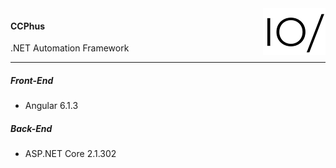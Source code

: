 <!-- ![CCPhus Logo](CCPhus.API/wwwroot/logo/R00G00B00.PNG "CCPhus") -->
<img src="CCPhus.API/wwwroot/logo/R00G00B00-H75.PNG" alt="CCPhus Logo" align="right">

#### CCPhus
.NET Automation Framework

---

##### Front-End
* Angular 6.1.3

##### Back-End
* ASP.NET Core 2.1.302